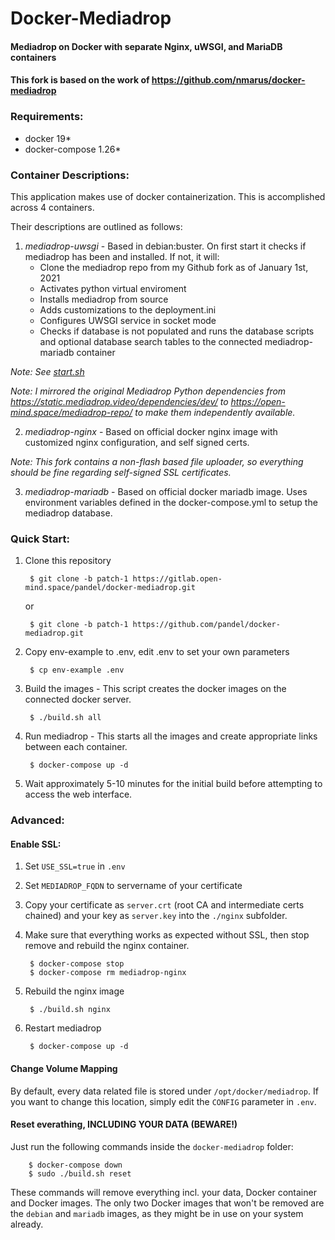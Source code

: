 # Docker-Mediadrop
#### Mediadrop on Docker with separate Nginx, uWSGI, and MariaDB containers

#### This fork is based on the work of https://github.com/nmarus/docker-mediadrop

### Requirements:

- docker 19*
- docker-compose 1.26*

### Container Descriptions:
This application makes use of docker containerization. This is accomplished across 4 containers.

Their descriptions are outlined as follows:

1. *mediadrop-uwsgi* - Based in debian:buster. On first start it checks if mediadrop has been and installed. If not, it will:
    * Clone the mediadrop repo from my Github fork as of January 1st, 2021
    * Activates python virtual enviroment
    * Installs mediadrop from source
    * Adds customizations to the deployment.ini
    * Configures UWSGI service in socket mode
    * Checks if database is not populated and runs the database scripts and optional database search tables to the connected mediadrop-mariadb container

*Note: See [start.sh](https://github.com/pandel/docker-mediadrop/blob/patch-1/uwsgi/start.sh)*

*Note: I mirrored the original Mediadrop Python dependencies from https://static.mediadrop.video/dependencies/dev/ to https://open-mind.space/mediadrop-repo/ to make them independently available.*

2. *mediadrop-nginx* - Based on official docker nginx image with customized nginx configuration, and self signed certs.

*Note: This fork contains a non-flash based file uploader, so everything should be fine regarding self-signed SSL certificates.*

3. *mediadrop-mariadb* - Based on official docker mariadb image. Uses environment variables defined in the docker-compose.yml to setup the mediadrop database.

### Quick Start:

1. Clone this repository

        $ git clone -b patch-1 https://gitlab.open-mind.space/pandel/docker-mediadrop.git

   or

        $ git clone -b patch-1 https://github.com/pandel/docker-mediadrop.git

2. Copy env-example to .env, edit .env to set your own parameters

        $ cp env-example .env

3. Build the images - This script creates the docker images on the connected docker server.

        $ ./build.sh all

4. Run mediadrop - This starts all the images and create appropriate links between each container.

        $ docker-compose up -d

5. Wait approximately 5-10 minutes for the initial build before attempting to access the web interface.

### Advanced:

#### Enable SSL:

1. Set `USE_SSL=true` in `.env`

2. Set `MEDIADROP_FQDN` to servername of your certificate

2. Copy your certificate as `server.crt` (root CA and intermediate certs chained) and your key as `server.key` into the `./nginx` subfolder.

3. Make sure that everything works as expected without SSL, then stop remove and rebuild the nginx container.

        $ docker-compose stop
        $ docker-compose rm mediadrop-nginx

4. Rebuild the nginx image

        $ ./build.sh nginx

5. Restart mediadrop

        $ docker-compose up -d

#### Change Volume Mapping

By default, every data related file is stored under `/opt/docker/mediadrop`. If you want to change this location, simply edit the `CONFIG` parameter in `.env`.

#### Reset everathing, INCLUDING YOUR DATA (BEWARE!)

Just run the following commands inside the `docker-mediadrop` folder:

        $ docker-compose down
        $ sudo ./build.sh reset
        
These commands will remove everything incl. your data, Docker container and Docker images. The only two Docker images that won't be removed are the `debian` and `mariadb` images, as they might be in use on your system already.
